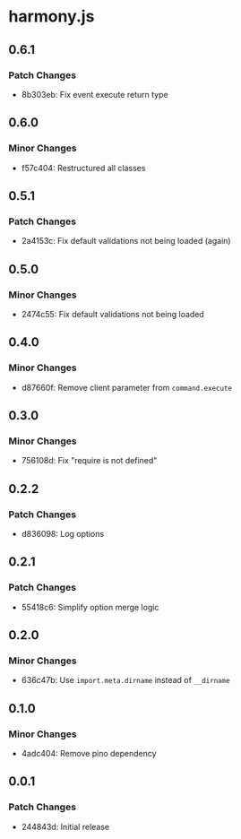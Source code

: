 # harmony.js

## 0.6.1

### Patch Changes

- 8b303eb: Fix event execute return type

## 0.6.0

### Minor Changes

- f57c404: Restructured all classes

## 0.5.1

### Patch Changes

- 2a4153c: Fix default validations not being loaded (again)

## 0.5.0

### Minor Changes

- 2474c55: Fix default validations not being loaded

## 0.4.0

### Minor Changes

- d87660f: Remove client parameter from `command.execute`

## 0.3.0

### Minor Changes

- 756108d: Fix "require is not defined"

## 0.2.2

### Patch Changes

- d836098: Log options

## 0.2.1

### Patch Changes

- 55418c6: Simplify option merge logic

## 0.2.0

### Minor Changes

- 636c47b: Use `import.meta.dirname` instead of `__dirname`

## 0.1.0

### Minor Changes

- 4adc404: Remove pino dependency

## 0.0.1

### Patch Changes

- 244843d: Initial release
